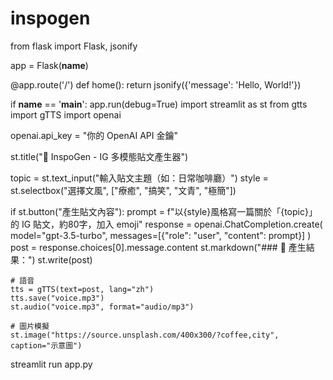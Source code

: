 # inspogen
from flask import Flask, jsonify

app = Flask(__name__)

@app.route('/')
def home():
    return jsonify({'message': 'Hello, World!'})

if __name__ == '__main__':
    app.run(debug=True)
import streamlit as st
from gtts import gTTS
import openai

openai.api_key = "你的 OpenAI API 金鑰"

st.title("📸 InspoGen - IG 多模態貼文產生器")

topic = st.text_input("輸入貼文主題（如：日常咖啡廳）")
style = st.selectbox("選擇文風", ["療癒", "搞笑", "文青", "極簡"])

if st.button("產生貼文內容"):
    prompt = f"以{style}風格寫一篇關於「{topic}」的 IG 貼文，約80字，加入 emoji"
    response = openai.ChatCompletion.create(
        model="gpt-3.5-turbo",
        messages=[{"role": "user", "content": prompt}]
    )
    post = response.choices[0].message.content
    st.markdown("### 📄 產生結果：")
    st.write(post)

    # 語音
    tts = gTTS(text=post, lang="zh")
    tts.save("voice.mp3")
    st.audio("voice.mp3", format="audio/mp3")

    # 圖片模擬
    st.image("https://source.unsplash.com/400x300/?coffee,city", caption="示意圖")
streamlit run app.py
